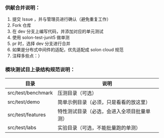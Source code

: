 ### 供献合并说明：

1. 提交 Issue ，并与管理员进行确认（避免重复工作）
2. Fork 仓库
3. 在 dev 分支上编写代码，并添加对应的单元测试
4. 使用 solon-test-junit5 做单测
5. pr 时，选择 dev 分支进行合并
6. 如果是分布式中间件的适配，优先适配成 solon cloud 规范
7. 注释多些点：）

### 模块测试目上录结构规范说明：

| 目录                 | 说明                    |
|--------------------|-----------------------|
| src/test/benchmark | 压测目录（可选）              |
| src/test/demo      | 简单示例目录（必须，只是看看的放这里）   |
| src/test/features  | 特性测试目录（必选，会进入全项目批量单测） |
| src/test/labs      | 实验目录（可选，不能批量跑的单测）     |
